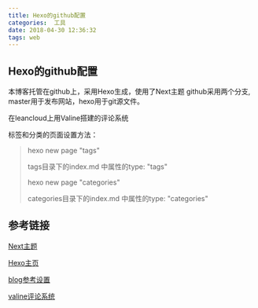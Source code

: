 ```yaml
---
title: Hexo的github配置
categories:  工具
date: 2018-04-30 12:36:32
tags: web
---
```


## Hexo的github配置

本博客托管在github上，采用Hexo生成，使用了Next主题
github采用两个分支, master用于发布网站，hexo用于git源文件。

在leancloud上用Valine搭建的评论系统

标签和分类的页面设置方法：

> hexo new page "tags"
>
> tags目录下的index.md 中属性的type: "tags"
>
> hexo new page "categories"
>
> categories目录下的index.md 中属性的type: "categories"





## 参考链接

[Next主题](http://theme-next.iissnan.com/)

[Hexo主页](https://hexo.io/zh-cn/docs/)

[blog参考设置](http://dmkf.xyz/categories/%E5%8D%9A%E5%AE%A2%E6%90%AD%E5%BB%BA%E4%BB%8E%E5%85%A5%E9%97%A8%E5%88%B0%E6%87%B5%E5%9C%88/)

[valine评论系统](https://blog.csdn.net/blue_zy/article/details/79071414)